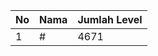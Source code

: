 | No | Nama            | Jumlah Level |
|----|-----------------|--------------|
| 1  | #    |    4671        |
